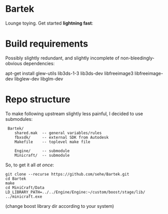 Bartek
======

Lounge toying. Get started **lightning fast**:


Build requirements
===================

Possibly slightly redundant, and slightly incomplete of non-bleedingly-obvious dependencies:

   apt-get install glew-utils lib3ds-1-3 lib3ds-dev libfreeimage3 libfreeimage-dev libglew-dev libglm-dev

Repo structure
==============

To make following upstream slightly less painful, I decided to use submodules:

     Bartek/
        shared.mak  -- general variables/rules
        fbxsdk/     -- external SDK from Autodesk
        Makefile    -- toplevel make file

        Engine/     -- submodule
        Minicraft/  -- submodule

So, to get it all _at once_:

    git clone --recurse https://github.com/sehe/Bartek.git
    cd Bartek
    make
    cd MiniCraft/Data
    LD_LIBRARY_PATH=../../Engine/Engine:~/custom/boost/stage/lib/ ../minicraft.exe

(change boost library dir according to your system)
